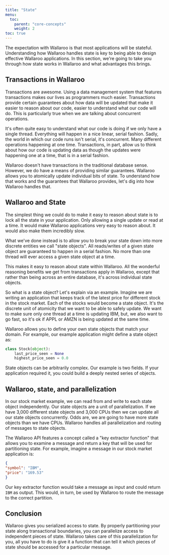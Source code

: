 ```yaml
---
title: "State"
menu:
  toc:
    parent: "core-concepts"
    weight: 2
toc: true
---
```

The expectation with Wallaroo is that most applications will be stateful. Understanding how Wallaroo handles state is key to being able to design effective Wallaroo applications. In this section, we're going to take you through how state works in Wallaroo and what advantages this brings.

## Transactions in Wallaroo

Transactions are awesome. Using a data management system that features transactions makes our lives as programmers much easier. Transactions provide certain guarantees about how data will be updated that make it easier to reason about our code, easier to understand what our code will do. This is particularly true when we are talking about concurrent operations.

It's often quite easy to understand what our code is doing if we only have a single thread. Everything will happen in a nice linear, serial fashion. Sadly, the world in which our code runs isn't serial, it's concurrent. Many different operations happening at one time. Transactions, in part, allow us to think about how our code is updating data as though the updates were happening one at a time, that is in a serial fashion.

Wallaroo doesn't have transactions in the traditional database sense. However, we do have a means of providing similar guarantees. Wallaroo allows you to atomically update individual bits of state. To understand how that works and the guarantees that Wallaroo provides, let's dig into how Wallaroo handles that.

## Wallaroo and State

The simplest thing we could do to make it easy to reason about state is to lock all the state in your application. Only allowing a single update or read at a time. It would make Wallaroo applications very easy to reason about. It would also make them incredibly slow.

What we've done instead is to allow you to break your state down into more discrete entities we call "state objects". All reads/writes of a given state object are guaranteed to happen in a serial fashion. No more than one thread will ever access a given state object at a time.

This makes it easy to reason about state within Wallaroo. All the wonderful reasoning benefits we get from transactions apply in Wallaroo, except that rather than being across an entire database, it's across individual state objects.

So what is a state object? Let's explain via an example. Imagine we are writing an application that keeps track of the latest price for different stock in the stock market. Each of the stocks would become a state object. It's the discrete unit of atomicity that we want to be able to safely update. We want to make sure only one thread at a time is updating IBM, but, we also want to go fast, so it's ok if APPL or AMZN is being updated at the same time.

Wallaroo allows you to define your own state objects that match your domain. For example, our example application might define a state object as:

```python
class Stock(object):
    last_price_seen = None
    highest_price_seen = 0.0
```

State objects can be arbitrarily complex. Our example is two fields. If your application required it, you could build a deeply nested series of objects.

## Wallaroo, state, and parallelization

In our stock market example, we can read from and write to each state object independently. Our state objects are a unit of parallelization. If we have 3,000 different state objects and 3,000 CPUs then we can update all our state objects concurrently. Odds are, we are going to have more state objects than we have CPUs. Wallaroo handles all parallelization and routing of messages to state objects.

The Wallaroo API features a concept called a "key extractor function" that allows you to examine a message and return a key that will be used for partitioning state. For example, imagine a message in our stock market application is:

```json
{
"symbol": "IBM",
"price": "169.53"
}
```

Our key extractor function would take a message as input and could return `IBM` as output. This would, in turn, be used by Wallaroo to route the message to the correct partition.

## Conclusion

Wallaroo gives you serialized access to state. By properly partitioning your state along transactional boundaries, you can parallelize access to independent pieces of state. Wallaroo takes care of this parallelization for you, all you have to do is give it a function that can tell it which pieces of state should be accessed for a particular message.
